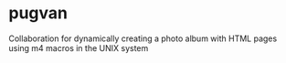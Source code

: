 # pugvan
Collaboration for dynamically creating a photo album with HTML pages using m4 macros in the UNIX system
